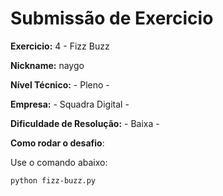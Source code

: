 # Submissão de Exercicio

**Exercicio:** 4 - Fizz Buzz

**Nickname:** naygo

**Nível Técnico:** - Pleno -

**Empresa:** - Squadra Digital -

**Dificuldade de Resolução:** - Baixa -

**Como rodar o desafio**:

Use o comando abaixo:

```bash
python fizz-buzz.py
```
